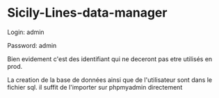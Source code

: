 # Sicily-Lines-data-manager


Login: admin

Password: admin


Bien evidement c'est des identifiant qui ne deceront pas etre utilisés en prod.

La creation de la base de données ainsi que de l'utilisateur sont dans le fichier sql. il suffit de l'importer sur phpmyadmin directement
